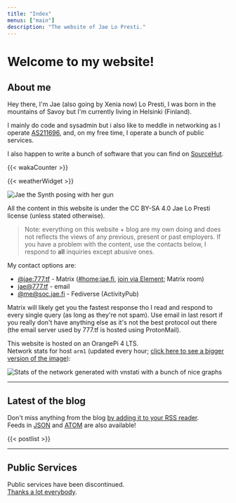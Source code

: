 ```yaml
---
title: "Index"
menus: ["main"]
description: "The website of Jae Lo Presti."
---
```


# Welcome to my website!

## About me

Hey there, I'm Jae (also going by Xenia now) Lo Presti, I was born in the mountains of Savoy but I'm currently living in Helsinki (Finland).  

I mainly do code and sysadmin but i also like to meddle in networking as I operate <span class="in">[AS211696](/pages/as211696)</span>, and, on my free time, I operate a bunch of public services.

I also happen to write a bunch of software that you can find on [SourceHut](/redir/srht).

{{< wakaCounter >}}

{{< weatherWidget >}}

<img src="/files/img/jae/nobg.webp" alt="Jae the Synth posing with her gun" class="rightgif">

All the content in this website is under the CC BY-SA 4.0 Jae Lo Presti license (unless stated otherwise).

> Note: everything on this website + blog are my own doing and does not reflects the views of any previous, present or past employers. If you have a problem with the content, use the contacts below, I respond to **all** inquiries except abusive ones.

My contact options are:

 - <a href="matrix:u/jae:777.tf" rel="me">@jae:777.tf</a> - Matrix ([#home:jae.fi](/redir/matrix/RrYMsLnLJiFQnQtnJf/jae.fi), [join via Element](/redir/matrix/home/jae.fi/element/true); Matrix room) 
 - <a href="mailto:jae@777.tf" rel="me">jae@777.tf</a> - email
 - <a href="https://f.jae.pm" rel="me">@me@soc.jae.fi</a> - Fediverse (ActivityPub)

Matrix will likely get you the fastest response tho I read and respond to every single query (as long as they're not spam). Use email in last resort if you really don't have anything else as it's not the best protocol out there (the email server used by <span class="il">777.tf</span> is hosted using ProtonMail).

This website is hosted on an OrangePi 4 LTS.  
Network stats for host `arm1` (updated every hour; [click here to see a bigger version of the image](https://loadimages.777.tf/main.avif)):  

![Stats of the network generated with vnstati with a bunch of nice graphs](https://loadimages.777.tf/main.avif)

---

## Latest of the blog

Don't miss anything from the blog [by adding it to your RSS reader](/blog/index.xml).  
Feeds in [JSON](/blog/index.json) and [ATOM](/blog/index.atom) are also available!

{{< postlist >}}

---

## Public Services

Public services have been discontinued.  
[Thanks a lot everybody](/thanks).
